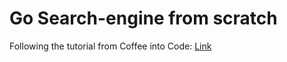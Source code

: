 # Go Search-engine from scratch
Following the tutorial from Coffee into Code: [Link](https://youtube.com/playlist?list=PLVcSqJ1eEM8N3dfkXTbEgeuxpo8_A-mSz&si=dBLw243m-phlBvZ2)